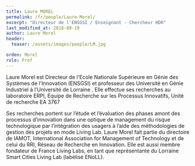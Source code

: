 ```yaml
---
title: Laure MOREL
permalink: /fr/people/Laure-Morel/
excerpt: "Directeur de l'ENSGSI / Enseignant - Chercheur HDR"
last_modified_at: 2018-09-19
author: Laure Morel
header:
  teaser: /assets/images/people/LM.jpg

orden: Morel
role: Prof
---
```


Laure Morel est Directeur de l'Ecole Nationale Supérieure en Génie des Systèmes de l'Innovation (ENSGSI) et professeur des Université en Génie Industriel à l’Université de Lorraine . Elle effectue ses recherches au laboratoire ERPI, Equipe de Recherche sur les Processus Innovatifs, Unité de recherche EA 3767

Ses recherches portent sur l’étude et l’évaluation des phases amont des processus d’innovation dans une optique de management du risque technologique par l’intégration des usagers à l’aide des méthodologies de gestion des projets en mode Living Lab. Laure Morel fait partie du directoire de IAMOT, International Association for Management of Technology et de celui du RRI, Réseau de Recherche en Innovation. Elle est aussi membre fondateur de France Living Labs, en tant que représentante du Lorraine Smart Cities Living Lab (labélisé ENoLL).
